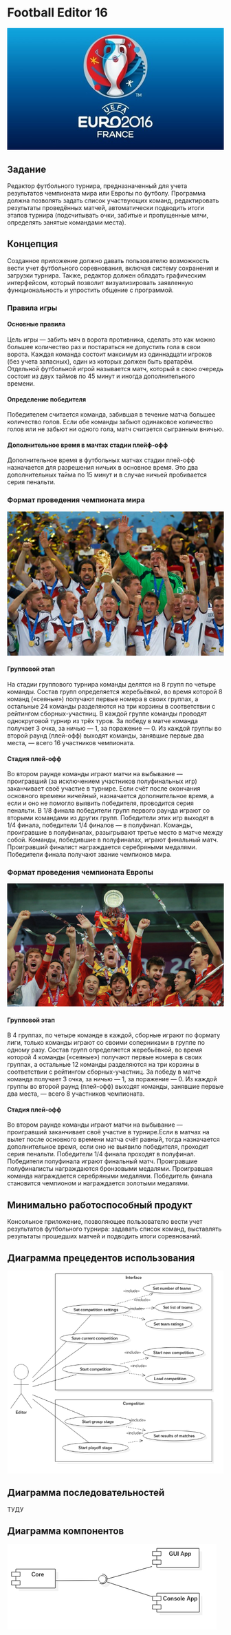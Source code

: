 # Football Editor 16
![Logo](report/logo.jpg)

## Задание
Редактор футбольного турнира, предназначенный для учета результатов чемпионата мира или Европы по футболу. Программа должна позволять задать список участвующих команд, редактировать результаты проведённых матчей, автоматически подводить итоги этапов турнира (подсчитывать очки, забитые и пропущенные мячи, определять занятые командами места).

## Концепция
Созданное приложение должно давать пользователю возможность вести учет футбольного соревнования, включая систему сохранения и загрузки турнира. Также, редактор должен обладать графическим интерфейсом, который позволит визуализировать заявленную функциональность и упростить общение с программой.

### Правила игры
#### Основные правила
Цель игры — забить мяч в ворота противника, сделать это как можно большее количество раз и постараться не допустить гола в свои ворота. Каждая команда состоит максимум из одиннадцати игроков (без учета запасных), один из которых должен быть вратарём. Отдельной футбольной игрой называется матч, который в свою очередь состоит из двух таймов по 45 минут и иногда дополнительного времени.

#### Определение победителя 
Победителем считается команда, забившая в течение матча большее количество голов. Если обе команды забьют одинаковое количество голов или не забьют ни одного гола, матч считается сыгранным вничью.

#### Дополнительное время в мачтах стадии плейф-офф
Дополнительное время в футбольных матчах стадии плей-офф назначается для разрешения ничьих в основное время. Это два дополнительных тайма по 15 минут и в случае ничьей пробивается серия пенальти.

### Формат проведения чемпионата мира
![Logo](report/worldcup_germany.jpg)
#### Групповой этап
На стадии группового турнира команды делятся на 8 групп по четыре команды. Состав групп определяется жеребьёвкой, во время которой 8 команд («сеяные») получают первые номера в своих группах, а остальные 24 команды разделяются на три корзины в соответствии с рейтингом сборных-участниц. В каждой группе команды проводят однокруговой турнир из трёх туров. За победу в матче команда получает 3 очка, за ничью — 1, за поражение — 0. Из каждой группы во второй раунд (плей-офф) выходят команды, занявшие первые два места, — всего 16 участников чемпионата.
#### Стадия плей-офф
Во втором раунде команды играют матчи на выбывание — проигравший (за исключением участников полуфинальных игр) заканчивает своё участие в турнире. Если счёт после окончания основного времени ничейный, назначается дополнительное время, а если и оно не помогло выявить победителя, проводится серия пенальти. В 1/8 финала победители групп первого раунда играют со вторыми командами из других групп. Победители этих игр выходят в 1/4 финала, победители 1/4 финалов — в полуфинал. Команды, проигравшие в полуфиналах, разыгрывают третье место в матче между собой. Команды, победившие в полуфиналах, играют финальный матч. Проигравший финалист награждается серебряными медалями. Победители финала получают звание чемпионов мира. 

### Формат проведения чемпионата Европы
![Logo](report/euro_spain.jpg)
#### Групповой этап
В 4 группах, по четыре команде в каждой, сборные играют по формату лиги, только команды играют со своими соперниками в группе по одному разу. Состав групп определяется жеребьёвкой, во время которой 4 команды («сеяные») получают первые номера в своих группах, а остальные 12 команды разделяются на три корзины в соответствии с рейтингом сборных-участниц. За победу в матче команда получает 3 очка, за ничью — 1, за поражение — 0. Из каждой группы во второй раунд (плей-офф) выходят команды, занявшие первые два места, — всего 8 участников чемпионата.
#### Стадия плей-офф
Во втором раунде команды играют матчи на выбывание — проигравший заканчивает своё участие в турнире.Если в матчах на вылет после основного времени матча счёт равный, тогда назначается дополнительное время, если оно не выявило победителя, проходит серия пенальти. Победители 1/4 финала проходят в полуфинал. Победители полуфинала играют финальный матч. Проигравшие полуфиналисты награждаются бронзовыми медалями. Проигравшая команда награждается серебряными медалями. Победитель финала становится чемпионом и награждается золотыми медалями.

## Минимально работоспособный продукт
Консольное приложение, позволяющее пользователю вести учет результатов футбольного турнира: задавать список команд, выставлять результаты прошедших матчей и подводить итоги соревнований.

## Диаграмма прецедентов использования
![Use case diagram](/report/diagrams/UseCaseDiagram.png)
## Диаграмма последовательностей
ТУДУ
## Диаграмма компонентов
![Component diagram](/report/diagrams/ComponentDiagram.png)
